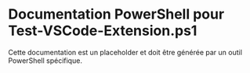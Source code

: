 # Documentation PowerShell pour Test-VSCode-Extension.ps1

Cette documentation est un placeholder et doit être générée par un outil PowerShell spécifique.
